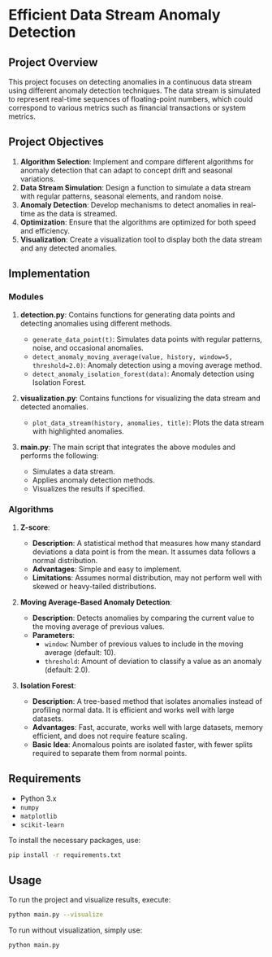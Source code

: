 # Efficient Data Stream Anomaly Detection

## Project Overview

This project focuses on detecting anomalies in a continuous data stream using different anomaly detection techniques. The data stream is simulated to represent real-time sequences of floating-point numbers, which could correspond to various metrics such as financial transactions or system metrics.

## Project Objectives

1. **Algorithm Selection**: Implement and compare different algorithms for anomaly detection that can adapt to concept drift and seasonal variations.
2. **Data Stream Simulation**: Design a function to simulate a data stream with regular patterns, seasonal elements, and random noise.
3. **Anomaly Detection**: Develop mechanisms to detect anomalies in real-time as the data is streamed.
4. **Optimization**: Ensure that the algorithms are optimized for both speed and efficiency.
5. **Visualization**: Create a visualization tool to display both the data stream and any detected anomalies.

## Implementation

### Modules

1. **detection.py**: Contains functions for generating data points and detecting anomalies using different methods.

   - `generate_data_point(t)`: Simulates data points with regular patterns, noise, and occasional anomalies.
   - `detect_anomaly_moving_average(value, history, window=5, threshold=2.0)`: Anomaly detection using a moving average method.
   - `detect_anomaly_isolation_forest(data)`: Anomaly detection using Isolation Forest.

2. **visualization.py**: Contains functions for visualizing the data stream and detected anomalies.

   - `plot_data_stream(history, anomalies, title)`: Plots the data stream with highlighted anomalies.

3. **main.py**: The main script that integrates the above modules and performs the following:
   - Simulates a data stream.
   - Applies anomaly detection methods.
   - Visualizes the results if specified.

### Algorithms

1. **Z-score**:

   - **Description**: A statistical method that measures how many standard deviations a data point is from the mean. It assumes data follows a normal distribution.
   - **Advantages**: Simple and easy to implement.
   - **Limitations**: Assumes normal distribution, may not perform well with skewed or heavy-tailed distributions.

2. **Moving Average-Based Anomaly Detection**:

   - **Description**: Detects anomalies by comparing the current value to the moving average of previous values.
   - **Parameters**:
     - `window`: Number of previous values to include in the moving average (default: 10).
     - `threshold`: Amount of deviation to classify a value as an anomaly (default: 2.0).

3. **Isolation Forest**:
   - **Description**: A tree-based method that isolates anomalies instead of profiling normal data. It is efficient and works well with large datasets.
   - **Advantages**: Fast, accurate, works well with large datasets, memory efficient, and does not require feature scaling.
   - **Basic Idea**: Anomalous points are isolated faster, with fewer splits required to separate them from normal points.

## Requirements

- Python 3.x
- `numpy`
- `matplotlib`
- `scikit-learn`

To install the necessary packages, use:

```bash
pip install -r requirements.txt
```

## Usage

To run the project and visualize results, execute:

```bash
python main.py --visualize
```

To run without visualization, simply use:

```bash
python main.py
```
